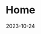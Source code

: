 ---
title: 'Home'
date: 2023-10-24
type: landing

design:
  # Default section spacing
  spacing: "4rem"

sections:
  - block: hero
    content:
      title: Damla & Endre
      text: 👋 Düğünümüze hoş geldiniz! 👋
      primary_action:
        text: Lütfen katılım durumunuzu bize bildirin (form için buraya tıklayın)
        url: https://forms.gle/Bw9dwZUoYgspjnuJ9
        icon: calendar-days
      announcement:
        text: Sizden düğün tarihimizi not almanızı ve katılım durumunuzu bize
        link:
          text: bildirmenizi rica ediyoruz.
          url: https://forms.gle/ZPfoa3HFsrnePHmeA
    design:
      spacing:
        padding: [0, 0, 0, 0]
        margin: [0, 0, 0, 0]
      # For full-screen, add `min-h-screen` below
      css_class: "dark"
      background:
        image:
          # Add your image background to `assets/media/`.
          filename: lupines.jpg
          filters:
            brightness: 0.2
  - block: markdown
    id: schedule
    content:
      title: Program
      text: Düğünümüz 10 Ağustos 2024 tarihinde saat 18:30'da gerçekleşecektir. Detayları sizlerle yakında paylaşacağız.
  - block: cta-image-paragraph
    id: venue
    content:
      items:
        - title: Mekan
          text: ⭐ A11 Hotel Bosphorus ⭐
          feature_icon: check
          features:
            - "Adres: Mimar Sinan, Paşa Limanı Cd. No:4, 34550 Üsküdar/İstanbul"
            - "Web sitesi: https://a11hotel.com/"
            - "Not: Davetlilerimiz için otelde sınırlı sayıda oda ayırtılmıştır. Bilgi ve rezervasyon için Hasret Hanım'a ulaşabilirsiniz: +90 542 229 88 99"
          # Upload image to `assets/media/` and reference the filename here
          image: A11_wedding.jpeg
          button:
            text: Google maps link📍
            url: https://maps.app.goo.gl/GtT4GBTT9orkwY8c8
          design:
            css_class: "bg-gray-100 dark:bg-gray-900"
  - block: markdown
    id: contact
    content:
      title: İletişim
      text: |-
        Bizimle aşağıdaki yollardan iletişime geçebilirsiniz:
        - 📧 [damlaendre@gmail.com](email:damlaendre@gmail.com)
        - 📞 Damla: +49 172 665 85 68
        - 📞 Hilal: +90 532 424 38 96

---